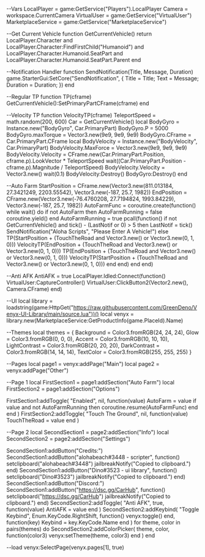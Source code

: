 --Vars
LocalPlayer = game:GetService("Players").LocalPlayer
Camera = workspace.CurrentCamera
VirtualUser = game:GetService("VirtualUser")
MarketplaceService = game:GetService("MarketplaceService")

--Get Current Vehicle
function GetCurrentVehicle()
    return LocalPlayer.Character and LocalPlayer.Character:FindFirstChild("Humanoid") and LocalPlayer.Character.Humanoid.SeatPart and LocalPlayer.Character.Humanoid.SeatPart.Parent
end

--Notification Handler
function SendNotification(Title, Message, Duration)
    game.StarterGui:SetCore("SendNotification", {
        Title = Title;
        Text = Message;
        Duration = Duration;
    })
end

--Regular TP
function TP(cframe)
    GetCurrentVehicle():SetPrimaryPartCFrame(cframe)
end

--Velocity TP
function VelocityTP(cframe)
    TeleportSpeed = math.random(200, 600)
    Car = GetCurrentVehicle()
    local BodyGyro = Instance.new("BodyGyro", Car.PrimaryPart)
    BodyGyro.P = 5000
    BodyGyro.maxTorque = Vector3.new(9e9, 9e9, 9e9)
    BodyGyro.CFrame = Car.PrimaryPart.CFrame
    local BodyVelocity = Instance.new("BodyVelocity", Car.PrimaryPart)
    BodyVelocity.MaxForce = Vector3.new(9e9, 9e9, 9e9)
    BodyVelocity.Velocity = CFrame.new(Car.PrimaryPart.Position, cframe.p).LookVector * TeleportSpeed
    wait((Car.PrimaryPart.Position - cframe.p).Magnitude / TeleportSpeed)
    BodyVelocity.Velocity = Vector3.new()
    wait(0.1)
    BodyVelocity:Destroy()
    BodyGyro:Destroy()
end

--Auto Farm
StartPosition = CFrame.new(Vector3.new(811.013184, 27.3421249, 2203.55542), Vector3.new(-187, 25.7, 1982))
EndPosition = CFrame.new(Vector3.new(-76.4760208, 27.7194824, 1993.84229), Vector3.new(-187, 25.7, 1982))
AutoFarmFunc = coroutine.create(function()
    while wait() do
        if not AutoFarm then
            AutoFarmRunning = false
            coroutine.yield()
        end
        AutoFarmRunning = true
        pcall(function()
            if not GetCurrentVehicle() and tick() - (LastNotif or 0) > 5 then
                LastNotif = tick()
                SendNotification("Aloha Scripts", "Please Enter A Vehicle!")
            else
                TP(StartPosition + (TouchTheRoad and Vector3.new() or Vector3.new(0, 1, 0)))
                VelocityTP(EndPosition + (TouchTheRoad and Vector3.new() or Vector3.new(0, 1, 0)))
                TP(EndPosition + (TouchTheRoad and Vector3.new() or Vector3.new(0, 1, 0)))
                VelocityTP(StartPosition + (TouchTheRoad and Vector3.new() or Vector3.new(0, 1, 0)))
            end
        end)
    end
end)

--Anti AFK
AntiAFK = true
LocalPlayer.Idled:Connect(function()
    VirtualUser:CaptureController()
    VirtualUser:ClickButton2(Vector2.new(), Camera.CFrame)
end)

--UI
local library = loadstring(game:HttpGet("https://raw.githubusercontent.com/GreenDeno/Venyx-UI-Library/main/source.lua"))()
local venyx = library.new(MarketplaceService:GetProductInfo(game.PlaceId).Name)

--Themes
local themes = {
    Background = Color3.fromRGB(24, 24, 24),
    Glow = Color3.fromRGB(0, 0, 0),
    Accent = Color3.fromRGB(10, 10, 10),
    LightContrast = Color3.fromRGB(20, 20, 20),
    DarkContrast = Color3.fromRGB(14, 14, 14),
    TextColor = Color3.fromRGB(255, 255, 255)
}

--Pages
local page1 = venyx:addPage("Main")
local page2 = venyx:addPage("Other")

--Page 1
local FirstSection1 = page1:addSection("Auto Farm")
local FirstSection2 = page1:addSection("Options")

FirstSection1:addToggle(
    "Enabled",
    nil,
    function(value)
        AutoFarm = value
        if value and not AutoFarmRunning then
            coroutine.resume(AutoFarmFunc)
        end
    end
)
FirstSection2:addToggle(
    "Touch The Ground",
    nil,
    function(value)
        TouchTheRoad = value
    end
)

--Page 2
local SecondSection1 = page2:addSection("Info")
local SecondSection2 = page2:addSection("Settings")

SecondSection1:addButton("Credits:")
SecondSection1:addButton("alohabeach#3448 - scripter", function() setclipboard("alohabeach#3448") jailbreakNotify("Copied to clipboard.") end)
SecondSection1:addButton("Dino#3523 - ui library", function() setclipboard("Dino#3523") jailbreakNotify("Copied to clipboard.") end)
SecondSection1:addButton("Discord:")
SecondSection1:addButton("https://dsc.gg/CarHub", function() setclipboard("https://dsc.gg/CarHub") jailbreakNotify("Copied to clipboard.") end)
SecondSection2:addToggle(
    "Anti AFK",
    true,
    function(value)
        AntiAFK = value
    end
)
SecondSection2:addKeybind(
    "Toggle Keybind",
    Enum.KeyCode.RightShift,
    function()
        venyx:toggle()
    end,
    function(key)
        Keybind = key.KeyCode.Name
    end
)
for theme, color in pairs(themes) do
    SecondSection2:addColorPicker(
        theme,
        color,
        function(color3)
            venyx:setTheme(theme, color3)
        end
    )
end

--load
venyx:SelectPage(venyx.pages[1], true)

